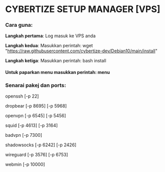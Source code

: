 # CYBERTIZE SETUP MANAGER [VPS]

### Cara guna:
**Langkah pertama**: Log masuk ke VPS anda

**Langkah kedua**: Masukkan perintah: wget "https://raw.githubusercontent.com/cybertize-dev/Debian10/main/install"

**Langkah ketiga**: Masukkan perintah: bash install

#### Untuk paparkan menu masukkan perintah: menu

### Senarai pakej dan ports:

  openssh [-p 22]

  dropbear [-p 8695] [-p 5968]

  openvpn [-p 6545] [-p 5456]

  squid [-p 4613] [-p 3164]

  badvpn [-p 7300]

  shadowsocks [-p 6242] [-p 2426]

  wireguard [-p 3576] [-p 6753]

  webmin [-p 10000]
